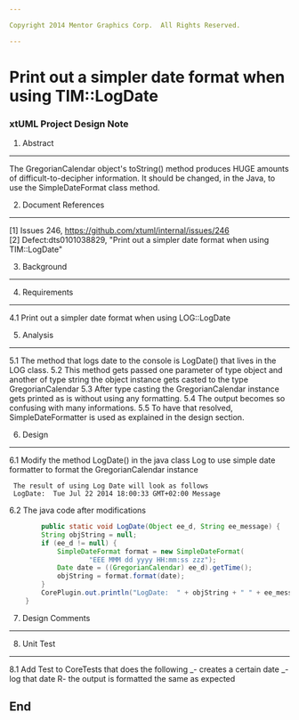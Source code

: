 ```yaml
---

Copyright 2014 Mentor Graphics Corp.  All Rights Reserved.

---
```


# Print out a simpler date format when using TIM::LogDate
### xtUML Project Design Note

 

1. Abstract
-----------
The GregorianCalendar object's toString() method produces HUGE amounts of 
difficult-to-decipher information. 
It should be changed, in the Java, to use the SimpleDateFormat class method.


2. Document References
----------------------
[1] Issues 246, https://github.com/xtuml/internal/issues/246  
[2] Defect:dts0101038829, "Print out a simpler date format when using TIM::LogDate"  

3. Background
-------------

 
4. Requirements
---------------
4.1  Print out a simpler date format when using LOG::LogDate


5. Analysis
-----------
5.1 The method that logs date to the console is LogDate() that lives in the LOG class.
5.2 This method gets passed one parameter of type object and another of type string 
    the object instance gets casted to the type GregorianCalendar 
5.3 After type casting the GregorianCalendar instance gets printed as is without using 
    any formatting.
5.4 The output becomes so confusing with many informations.
5.5 To have that resolved, SimpleDateFormatter is used as explained in the design section.
 

6. Design
---------
6.1 Modify the method LogDate() in the java class Log to use simple date formatter 
    to format the GregorianCalendar instance 

     The result of using Log Date will look as follows 
     LogDate:  Tue Jul 22 2014 18:00:33 GMT+02:00 Message

6.2 The java code after modifications 
```java
		public static void LogDate(Object ee_d, String ee_message) {
		String objString = null;
		if (ee_d != null) {
			SimpleDateFormat format = new SimpleDateFormat(
					"EEE MMM dd yyyy HH:mm:ss zzz");
			Date date = ((GregorianCalendar) ee_d).getTime();
			objString = format.format(date);
		}
		CorePlugin.out.println("LogDate:  " + objString + " " + ee_message);
	}
```

7. Design Comments
------------------


8. Unit Test
------------
8.1 Add Test to CoreTests that does the following 
_- creates a certain date
_- log that date 
R- the output is formatted the same as expected 


End
---

